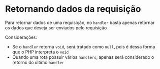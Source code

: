 # Retornando dados da requisição

Para retornar dados de uma requisição, no `handler` basta apenas retornar os dados que deseja ser enviados pelo requisição

Considerações:
- Se o `handler` retorna `void`, será tratado como `null`, pois é dessa forma que o PHP interpreta o `void`
- Quando uma rota possuir vários `handlers`, apenas será considerado o retorno do último `handler`